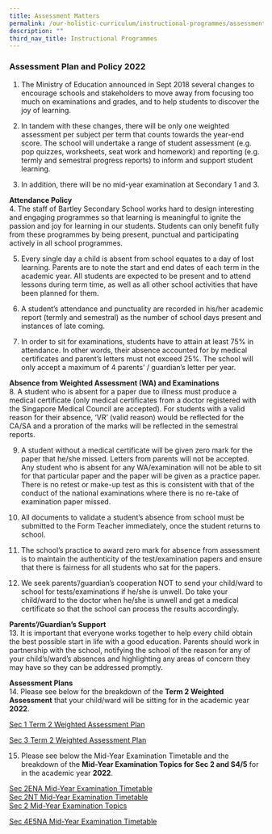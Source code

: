 ```yaml
---
title: Assessment Matters
permalink: /our-holistic-curriculum/instructional-programmes/assessment-matters
description: ""
third_nav_title: Instructional Programmes
---
```

### Assessment Plan and Policy 2022

1. The Ministry of Education announced in Sept 2018 several changes to encourage schools and stakeholders to move away from focusing too much on examinations and grades, and to help students to discover the joy of learning.

2. In tandem with these changes, there will be only one weighted assessment per subject per term that counts towards the year-end score.  The school will undertake a range of student assessment (e.g. pop quizzes, worksheets, seat work and homework) and reporting (e.g. termly and semestral progress reports) to inform and support student learning. 

3. In addition, there will be no mid-year examination at Secondary 1 and 3.  

**Attendance Policy** <br>
4. The staff of Bartley Secondary School works hard to design interesting and engaging programmes so that learning is meaningful to ignite the passion and joy for learning in our students.  Students can only benefit fully from these programmes by being present, punctual and participating actively in all school programmes.  

5. Every single day a child is absent from school equates to a day of lost learning.  Parents are to note the start and end dates of each term in the academic year.  All students are expected to be present and to attend lessons during term time, as well as all other school activities that have been planned for them.
 
6. A student’s attendance and punctuality are recorded in his/her academic report (termly and semestral) as the number of school days present and instances of late coming. 

7. In order to sit for examinations, students have to attain at least 75% in attendance.  In other words, their absence accounted for by medical certificates and parent’s letters must not exceed 25%.  The school will only accept a maximum of 4 parents’ / guardian’s letter per year.

**Absence from Weighted Assessment (WA) and Examinations** <br>
8. A student who is absent for a paper due to illness must produce a medical certificate (only medical certificates from a doctor registered with the Singapore Medical Council are accepted).  For students with a valid reason for their absence, ‘VR’ (valid reason) would be reflected for the CA/SA and a proration of the marks will be reflected in the semestral reports.

9. A student without a medical certificate will be given zero mark for the paper that he/she missed. Letters from parents will not be accepted. Any student who is absent for any WA/examination will not be able to sit for that particular paper and the paper will be given as a practice paper.  There is no retest or make-up test as this is consistent with that of the conduct of the national examinations where there is no re-take of examination paper missed.

10. All documents to validate a student’s absence from school must be submitted to the Form Teacher immediately, once the student returns to school.

11. The school’s practice to award zero mark for absence from assessment is to maintain the authenticity of the test/examination papers and ensure that there is fairness for all students who sat for the papers.    

12. We seek parents’/guardian’s cooperation NOT to send your child/ward to school for tests/examinations if he/she is unwell.  Do take your child/ward to the doctor when he/she is unwell and get a medical certificate so that the school can process the results accordingly.

**Parents’/Guardian’s Support** <br>
13.	It is important that everyone works together to help every child obtain the best possible start in life with a good education.  Parents should work in partnership with the school, notifying the school of the reason for any of your child’s/ward’s absences and highlighting any areas of concern they may have so they can be addressed promptly. 

**Assessment Plans** <br>
14.	Please see below for the breakdown of the **Term 2 Weighted Assessment** that your child/ward will be sitting for in the academic year **2022**.

[Sec 1 Term 2 Weighted Assessment Plan](/files/2022%20Sec%201%20Term%202%20Consolidated%20Assessment%20Plan.pdf)

[Sec 3 Term 2 Weighted Assessment Plan](/files/2022%20Sec%203%20Term%202%20Consolidated%20Assessment%20Plan.pdf)

15. Please see below the Mid-Year Examination Timetable and the breakdown of the **Mid-Year Examination Topics for Sec 2 and S4/5** for in the academic year **2022**.

[Sec 2ENA Mid-Year Examination Timetable](/files/S2E2NA_MYE%202022%20timetable%20updated%2011%20Apr%2022.pdf) <br>
[Sec 2NT Mid-Year Examination Timetable](/files/S2NT_MYE%202022%20timetable%20updated%2011%20Apr%2022.pdf) <br>
[Sec 2 Mid-Year Examination Topics](/files/Sec%202%20MYE%20Topics%202022.pdf)

[Sec 4E5NA Mid-Year Examination Timetable](/files/S4E_5N_MYE%202022%20Timetable%206%20Apr%2022.pdf) <br>
